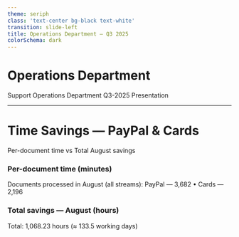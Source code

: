 ```yaml
---
theme: seriph
class: 'text-center bg-black text-white'
transition: slide-left
title: Operations Department — Q3 2025
colorSchema: dark
---
```


# Operations Department

Support Operations Department Q3-2025 Presentation

---

# Time Savings — PayPal & Cards

<div class="text-white/80">Per-document time vs Total August savings</div>

<div class="grid grid-cols-1 md:grid-cols-2 gap-8 mt-8 items-start">
  <div>
    <h3 class="text-lg font-semibold mb-2 text-blue-300">Per-document time (minutes)</h3>
    <BarChart
      :labels="['PayPal','Cards']"
      :values-a="[9, 17.5]"
      :values-b="[1, 2]"
      label-a="Before automation (min)"
      label-b="After automation (min)"
      y-label="Minutes per document"
      :colors="{ a: 'rgba(96,165,250,0.7)', b: 'rgba(52,211,153,0.7)' }"
    />
    <div class="mt-3 text-sm text-white/90">Documents processed in August (all streams): <span class="text-blue-300">PayPal — 3,682</span> • <span class="text-emerald-300">Cards — 2,196</span></div>
  </div>

  <div>
    <h3 class="text-lg font-semibold mb-2 text-emerald-300">Total savings — August (hours)</h3>
    <BarChart
      :labels="['PayPal','Cards']"
      :values-a="[492.6, 575.63]"
      label-a="Saved hours"
      y-label="Hours"
      :colors="{ a: 'rgba(234,179,8,0.8)' }"
    />
    <div class="mt-3 text-sm text-white/80">Total: 1,068.23 hours (≈ 133.5 working days)</div>
  </div>
</div>
